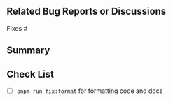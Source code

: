 ## Related Bug Reports or Discussions

Fixes #

## Summary



## Check List

- [ ] `pnpm run fix:format` for formatting code and docs
